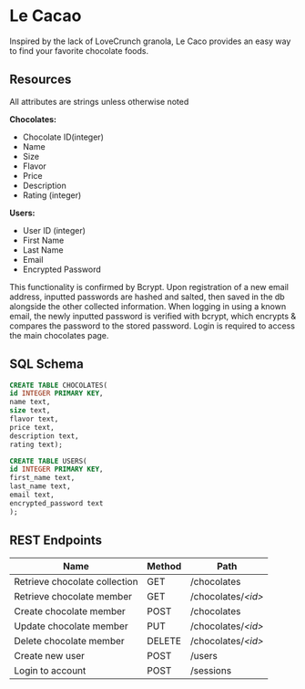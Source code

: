 # Le Cacao
Inspired by the lack of LoveCrunch granola, Le Caco provides an easy way to find your favorite chocolate foods. 
## Resources
All attributes are strings unless otherwise noted

**Chocolates:**
* Chocolate ID(integer)
* Name 
* Size 
* Flavor 
* Price 
* Description 
* Rating (integer)

**Users:**
* User ID (integer)
* First Name 
* Last Name 
* Email 
* Encrypted Password 

This functionality is confirmed by Bcrypt. Upon registration of a new email address, inputted passwords are hashed and salted, then saved in the db alongside the other collected information. When logging in using a known email, the newly inputted password is verified with bcrypt, which encrypts & compares the password to the stored password. Login is required to access the main chocolates page.
## SQL Schema

```sql
CREATE TABLE CHOCOLATES(
id INTEGER PRIMARY KEY,
name text,
size text,
flavor text,
price text,
description text,
rating text);

CREATE TABLE USERS(
id INTEGER PRIMARY KEY,
first_name text,
last_name text,
email text,
encrypted_password text
);
```


## REST Endpoints

Name                          | Method | Path
----------------------------- | ------ | --------------------
Retrieve chocolate collection | GET    | /chocolates
Retrieve chocolate member     | GET    | /chocolates/*\<id\>*
Create chocolate member       | POST   | /chocolates
Update chocolate member       | PUT    | /chocolates/*\<id\>*
Delete chocolate member       | DELETE | /chocolates/*\<id\>*
Create new user               | POST   | /users
Login to account              | POST   | /sessions